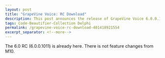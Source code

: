 ```yaml
---
layout: post
title: "GrapeVine Voice: RC Download"
description: This post announces the release of GrapeVine Voice 6.0.0.1011.
tags: Code-Beautifier-Collection Delphi
permalink: /grapevine-voice-rc-download-401418921554
excerpt_separator: <!--more-->
---
```

The 6.0 RC (6.0.0.1011) is already here. There is not feature changes from M10.
<!--more-->